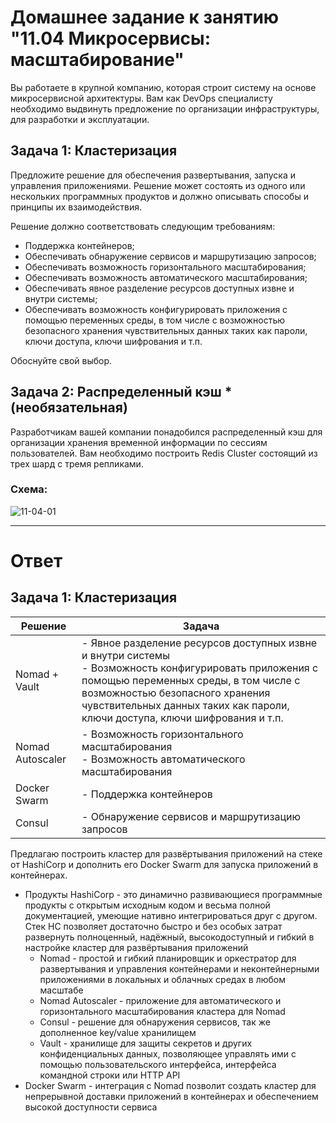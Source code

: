 # Домашнее задание к занятию "11.04 Микросервисы: масштабирование"

Вы работаете в крупной компанию, которая строит систему на основе микросервисной архитектуры.
Вам как DevOps специалисту необходимо выдвинуть предложение по организации инфраструктуры, для разработки и эксплуатации.

## Задача 1: Кластеризация

Предложите решение для обеспечения развертывания, запуска и управления приложениями.
Решение может состоять из одного или нескольких программных продуктов и должно описывать способы и принципы их взаимодействия.

Решение должно соответствовать следующим требованиям:
- Поддержка контейнеров;
- Обеспечивать обнаружение сервисов и маршрутизацию запросов;
- Обеспечивать возможность горизонтального масштабирования;
- Обеспечивать возможность автоматического масштабирования;
- Обеспечивать явное разделение ресурсов доступных извне и внутри системы;
- Обеспечивать возможность конфигурировать приложения с помощью переменных среды, в том числе с возможностью безопасного хранения чувствительных данных таких как пароли, ключи доступа, ключи шифрования и т.п.

Обоснуйте свой выбор.

## Задача 2: Распределенный кэш * (необязательная)

Разработчикам вашей компании понадобился распределенный кэш для организации хранения временной информации по сессиям пользователей.
Вам необходимо построить Redis Cluster состоящий из трех шард с тремя репликами.

### Схема:

![11-04-01](https://user-images.githubusercontent.com/1122523/114282923-9b16f900-9a4f-11eb-80aa-61ed09725760.png)

---

# Ответ

## Задача 1: Кластеризация

Решение | Задача
--- | ---
Nomad + Vault | - Явное разделение ресурсов доступных извне и внутри системы <br /> - Возможность конфигурировать приложения с помощью переменных среды, в том числе с возможностью безопасного хранения чувствительных данных таких как пароли, ключи доступа, ключи шифрования и т.п.
Nomad Autoscaler | - Возможность горизонтального масштабирования <br /> - Возможность автоматического масштабирования
Docker Swarm | - Поддержка контейнеров
Consul | - Обнаружение сервисов и маршрутизацию запросов

Предлагаю построить кластер для развёртывания приложений на стеке от HashiCorp и дополнить его Docker Swarm для запуска приложений в контейнерах.
- Продукты HashiCorp - это динамично развивающиеся программные продукты с открытым исходным кодом и весьма полной документацией, умеющие нативно интегрироваться друг с другом.
Стек HC позволяет достаточно быстро и без особых затрат развернуть полноценный, надёжный, высокодоступный и гибкий в настройке кластер для развёртывания приложений
  - Nomad - простой и гибкий планировщик и оркестратор для развертывания и управления контейнерами и неконтейнерными приложениями в локальных и облачных средах в любом масштабе
  - Nomad Autoscaler - приложение для автоматического и горизонтального масштабирования кластера для Nomad
  - Consul - решение для обнаружения сервисов, так же дополненное key/value хранилищем
  - Vault - хранилище для защиты секретов и других конфиденциальных данных, позволяющее управлять ими с помощью пользовательского интерфейса, интерфейса командной строки или HTTP API
- Docker Swarm - интеграция с Nomad позволит создать кластер для непрерывной доставки приложений в контейнерах и обеспечением высокой доступности сервиса